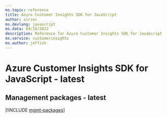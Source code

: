 ```yaml
---
ms.topic: reference
title: Azure Customer Insights SDK for JavaScript
author: xirzec
ms.devlang: javascript
ms.data: 09/16/2022
description: Reference for Azure Customer Insights SDK for JavaScript
ms.service: customerinsights
ms.author: jeffish
---
```

# Azure Customer Insights SDK for JavaScript - latest

## Management packages - latest
[!INCLUDE [mgmt-packages](customer-insights-mgmt-index.md)]